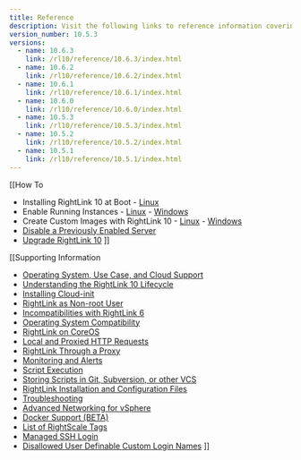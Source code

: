 ```yaml
---
title: Reference
description: Visit the following links to reference information covering RightLink 10.
version_number: 10.5.3
versions:
  - name: 10.6.3
    link: /rl10/reference/10.6.3/index.html
  - name: 10.6.2
    link: /rl10/reference/10.6.2/index.html
  - name: 10.6.1
    link: /rl10/reference/10.6.1/index.html
  - name: 10.6.0
    link: /rl10/reference/10.6.0/index.html
  - name: 10.5.3
    link: /rl10/reference/10.5.3/index.html
  - name: 10.5.2
    link: /rl10/reference/10.5.2/index.html
  - name: 10.5.1
    link: /rl10/reference/10.5.1/index.html
---
```


[[How To
* Installing RightLink 10 at Boot - [Linux](rl10_install_at_boot.html)
* Enable Running Instances - [Linux](rl10_enable_running_instances.html) - [Windows](rl10_enable_running_instances_windows.html)
* Create Custom Images with RightLink 10 - [Linux](rl10_install.html) - [Windows](rl10_install_windows.html)
* [Disable a Previously Enabled Server](rl10_disable_enabled_server.html)
* [Upgrade RightLink 10](rl10_upgrade.html)
]]

[[Supporting Information
* [Operating System, Use Case, and Cloud Support](/rl10/os_use_case_cloud_support.html)
* [Understanding the RightLink 10 Lifecycle](rl10_lifecycle.html)
* [Installing Cloud-init](rl10_cloud_init_installation.html)
* [RightLink as Non-root User](rl10_non_root.html)
* [Incompatibilities with RightLink 6](rl10_incompatibilities_with_rl6.html)
* [Operating System Compatibility](rl10_os_compatibility.html)
* [RightLink on CoreOS](rl10_rightlink_on_coreos.html)
* [Local and Proxied HTTP Requests](rl10_local_and_proxied_http_requests.html)
* [RightLink Through a Proxy](rl10_proxying_rightlink.html)
* [Monitoring and Alerts](rl10_monitoring.html)
* [Script Execution](rl10_script_execution.html)
* [Storing Scripts in Git, Subversion, or other VCS](rl10_storing_scripts_in_git_svn.html)
* [RightLink Installation and Configuration Files](rl10_files.html)
* [Troubleshooting](rl10_troubleshooting.html)
* [Advanced Networking for vSphere](rl10_rcav.html)
* [Docker Support (BETA)](rl10_docker_support.html)
* [List of RightScale Tags](/cm/ref/list_of_rightscale_tags.html)
* [Managed SSH Login](rl10_managed_ssh_login.html)
* [Disallowed User Definable Custom Login Names](rl10_disallowed_login_names.html)
]]
